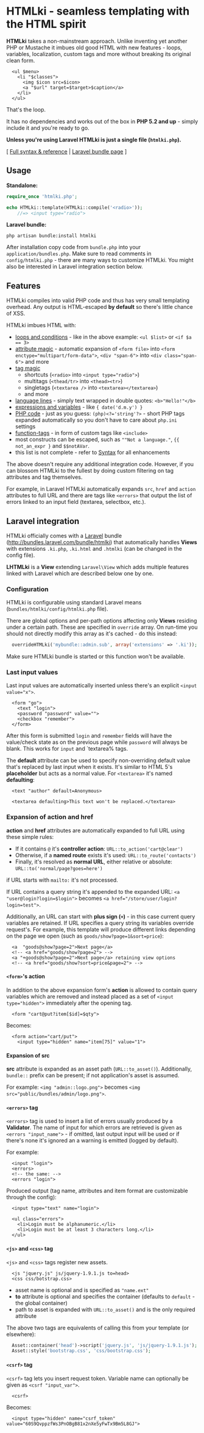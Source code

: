 # HTMLki - seamless templating with the HTML spirit

**HTMLki** takes a non-mainstream approach. Unlike inventing yet another PHP or Mustache it imbues old good HTML with new features - loops, variables, localization, custom tags and more without breaking its original clean form.

```
  <ul $menu>
    <li "$classes">
      <img $icon src=$icon>
      <a "$url" target=$target>$caption</a>
    </li>
  </ul>
```

That's the loop.

It has no dependencies and works out of the box in **PHP 5.2 and up** - simply include it and you're ready to go.

**Unless you're using Laravel HTMLki is just a single file (`htmlki.php`).**

[ [Full syntax & reference](http://proger.i-forge.net/HTMLki/SZS) | [Laravel bundle page](http://bundles.laravel.com/bundle/htmlki) ]

## Usage

**Standalone:**

```PHP
require_once 'htmlki.php';

echo HTMLki::template(HTMLki::compile('<radio>'));
    //=> <input type="radio">
```

**Laravel bundle:**

```
php artisan bundle:install htmlki
```

After installation copy code from `bundle.php` into your `application/bundles.php`.
Make sure to read comments in `config/htmlki.php` - there are many ways to customize HTMLki.
You might also be interested in Laravel integration section below.

## Features

HTMLki compiles into valid PHP code and thus has very small templating overhead. Any output is HTML-escaped **by default** so there's little chance of XSS.

HTMLki imbues HTML with:

* [loops and conditions](http://proger.i-forge.net/HTMLki/SZS#loops) - like in the above example: `<ul $list>` or `<if $a == 3>`
* [attribute magic](http://proger.i-forge.net/HTMLki/SZS#attr) - automatic expansion of `<form file>` into `<form enctype="multipart/form-data">`, `<div "span-6">` into `<div class="span-6">` and more
* [tag magic](http://proger.i-forge.net/HTMLki/SZS#tags)
  * shortcuts (`<radio>` into `<input type="radio">`)
  * multitags (`<thead/tr>` into `<thead><tr>`)
  * singletags (`<textarea />` into `<textarea></textarea>`)
  * and more
* [language lines](http://proger.i-forge.net/HTMLki/SZS#language) - simply text wrapped in double quotes: `<b>"Hello!"</b>`
* [expressions and variables](http://proger.i-forge.net/HTMLki/SZS#brackets) - like `{ date('d.m.y') }`
* [PHP code](http://proger.i-forge.net/HTMLki/SZS#php) - just as you guess: `(php)<?='string'?>` - short PHP tags expanded automatically so you don't have to care about `php.ini` settings
* [function-tags](http://proger.i-forge.net/HTMLki/SZS#funcs) - in form of custom tags like `<include>`
* most constructs can be escaped, such as `""Not a language."`, `{{ not_an_expr }` and `$$notAVar`.
* this list is not complete - refer to [Syntax](http://proger.i-forge.net/HTMLki/SZS#syntax) for all enhancements

The above doesn't require any additional integration code. However, if you can blossom HTMLki to the fullest by doing custom filtering on tag attributes and tag themselves.

For example, in Laravel HTMLki automatically expands `src`, `href` and `action` attributes to full URL and there are tags like `<errors>` that output the list of errors linked to an input field (textarea, selectbox, etc.).

## Laravel integration

HTMLki officially comes with a [Laravel](http://laravel.com) bundle (http://bundles.laravel.com/bundle/htmlki) that automatically handles **Views** with extensions `.ki.php`, `.ki.html` and `.htmlki` (can be changed in the config file).

**LHTMLki** is a **View** extending `Laravel\View` which adds multiple features linked with Laravel which are described below one by one.

### Configuration
HTMLki is configurable using standard Laravel means (`bundles/htmlki/config/htmlki.php` file).

There are global options and per-path options affecting only **Views** residing under a certain path. These are specified in `override` array. On run-time you should not directly modify this array as it's cached - do this instead:
```PHP
  overrideHTMLki('mybundle::admin.sub', array('extensions' => '.ki'));
```

Make sure HTMLki bundle is started or this function won't be available.

### Last input values
Last input values are automatically inserted unless there's an explicit `<input value="x">`.

```
  <form "go">
    <text "login">
    <password "password" value="">
    <checkbox "remember">
  </form>
```

After this form is submitted `login` and `remember` fields will have the value/check state as on the previous page while `password` will always be blank. This works for `input` and `textarea% tags.

The **default** attribute can be used to specify non-overriding default value that's replaced by last input when it exists. It's similar to HTML 5's **placeholder** but acts as a normal value. For `<textarea>` it's named **defaulting**:
```
  <text "author" default=Anonymous>

  <textarea defaulting>This text won't be replaced.</textarea>
```

### Expansion of action and href
**action** and **href** attributes are automatically expanded to full URL using these simple rules:

* If it contains `@` it's **controller action**: `URL::to_action('cart@clear')`
* Otherwise, if a **named route** exists it's used: `URL::to_route('contacts')`
* Finally, it's resolved as **normal URL**, either relative or absolute: `URL::to('normal/page?goes=here')`

if URL starts with `mailto:` it's not processed.

If URL contains a query string it's appended to the expanded URL: `<a "user@login?login=$login">` becomes `<a href="/store/user/login?login=test">`.

Additionally, an URL can start with **plus sign (`+`)** - in this case current query variables are retained. If URL specifies a query string its variables override request's. For example, this template will produce different links depending on the page we open (such as `goods/show?page=1&sort=price`):
```
  <a  "goods@show?page=2">Next page</a>
  <!-- <a href="goods/show?page=2"> -->
  <a "+goods@show?page=2">Next page</a> retaining view options
  <!-- <a href="goods/show?sort=price&page=2"> -->
```

#### `<form>`'s action
In addition to the above expansion form's **action** is allowed to contain query variables which are removed and instead placed as a set of `<input type="hidden">` immediately after the opening tag.

```
  <form "cart@put?item[$id]=$qty">
```

Becomes:
```
  <form action="cart/put">
    <input type="hidden" name="item[75]" value="1">
```

#### Expansion of src
**src** attribute is expanded as an asset path (`URL::to_asset()`). Additionally, `bundle::` prefix can be present; if not application's asset is assumed.

For example: `<img "admin::logo.png">` becomes `<img src="public/bundles/admin/logo.png">`.

#### `<errors>` tag
`<errors>` tag is used to insert a list of errors usually produced by a **Validator**. The name of input for which errors are retrieved is given as `<errors "input_name">` - if omitted, last output input will be used or if there's none it's ignored an a warning is emitted (logged by default).

For example:
```
  <input "login">
  <errors>
  <!-- the same: -->
  <errors "login">
```

Produced output (tag name, attributes and item format are customizable through the config):
```
  <input type="text" name="login">

  <ul class="errors">
    <li>Login must be alphanumeric.</li>
    <li>Login must be at least 3 characters long.</li>
  </ul>
```

#### `<js>` and `<css>` tag
`<js>` and `<css>` tags register new assets.

```
  <js "jquery.js" js/jquery-1.9.1.js to=head>
  <css css/botstrap.css>
```

* asset name is optional and is specified as `"name.ext"`
* **to** attribute is optional and specifies the container (defaults to `default` - the global container)
* path to asset is expanded with `URL::to_asset()` and is the only required attribute

The above two tags are equivalents of calling this from your template (or elsewhere):
```PHP
  Asset::container('head')->script('jquery.js', 'js/jquery-1.9.1.js');
  Asset::style('bootstrap.css', 'css/bootstrap.css');
```

#### `<csrf>` tag
`<csrf>` tag lets you insert request token. Variable name can optionally be given as `<csrf "input_var">`.

```
  <csrf>
```

Becomes:
```
  <input type="hidden" name="csrf_token" value="60S9QvppzfWs3PnOBgB81x2nXe5yFwTx9Bm5L8GJ">
```
